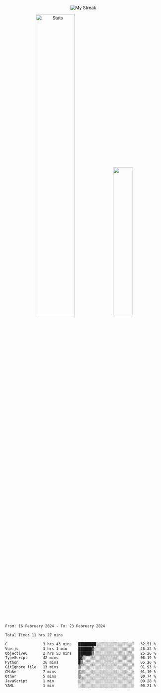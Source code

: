 <p align="center">
<picture>
  <source media="(prefers-color-scheme: dark)" srcset="http://github-readme-streak-stats.herokuapp.com?user=semolik&theme=dark&hide_border=true&background=DD272700">
  <img alt="My Streak" src="http://github-readme-streak-stats.herokuapp.com?user=semolik&hide_border=true">
</picture>
</p>
<div align="center">
  <picture>
    <source media="(prefers-color-scheme: dark)" srcset="https://github-readme-stats.vercel.app/api?username=semolik&show_icons=true&bg_color=DD272700&hide_border=true&theme=dark">
        <img alt="Stats" src="https://github-readme-stats.vercel.app/api?username=semolik&show_icons=true&bg_color=DD272700&hide_border=true" width="50%" >
  </picture>
  <sup>
  <picture>
  <source media="(prefers-color-scheme: dark)" srcset="https://github-readme-stats.vercel.app/api/top-langs/?username=semolik&layout=compact&hide_border=true&bg_color=DD272700&theme=dark">
  <img src="https://github-readme-stats.vercel.app/api/top-langs/?username=semolik&layout=compact&hide_border=true" width="35%" />
  </picture>
  </sup>
</div>
<!--START_SECTION:waka-->

```txt
From: 16 February 2024 - To: 23 February 2024

Total Time: 11 hrs 27 mins

C                3 hrs 43 mins   ████████░░░░░░░░░░░░░░░░░   32.51 %
Vue.js           3 hrs 1 min     ██████▓░░░░░░░░░░░░░░░░░░   26.32 %
ObjectiveC       2 hrs 53 mins   ██████▒░░░░░░░░░░░░░░░░░░   25.26 %
TypeScript       42 mins         █▓░░░░░░░░░░░░░░░░░░░░░░░   06.19 %
Python           36 mins         █▒░░░░░░░░░░░░░░░░░░░░░░░   05.26 %
GitIgnore file   13 mins         ▒░░░░░░░░░░░░░░░░░░░░░░░░   01.93 %
CMake            7 mins          ▒░░░░░░░░░░░░░░░░░░░░░░░░   01.10 %
Other            5 mins          ▒░░░░░░░░░░░░░░░░░░░░░░░░   00.74 %
JavaScript       1 min           ░░░░░░░░░░░░░░░░░░░░░░░░░   00.28 %
YAML             1 min           ░░░░░░░░░░░░░░░░░░░░░░░░░   00.21 %
```

<!--END_SECTION:waka-->

